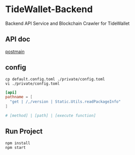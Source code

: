 # TideWallet-Backend
Backend API Service and Blockchain Crawler for TideWallet

## API doc

[postmain](https://github.com/BOLT-Protocol/TideWallet-Backend/blob/master/doc)

## config
```shell
cp default.config.toml ./private/config.toml
vi ./private/config.toml
```

```toml
[api]
pathname = [
  "get | /,/version | Static.Utils.readPackageInfo"
]

# [method] | [path] | [execute function]
```

## Run Project
```
npm install
npm start
```
